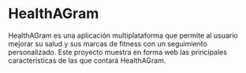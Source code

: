 # HealthAGram
 HealthAGram es una aplicación multiplataforma que permite al usuario mejorar su salud y sus marcas de fitness con un seguimiento personalizado. Este proyecto muestra en forma web las principales características de las que contará HealthAGram.
